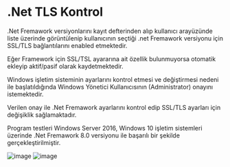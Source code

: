 # .Net TLS Kontrol

.Net Fremawork versiyonlarını kayıt defterinden alıp kullanıcı arayüzünde liste üzerinde görüntülenip kullanıcının seçtiği .net Fremawork versiyonu için SSL/TLS bağlantılarını enabled etmektedir.

Eğer Framework için SSL/TSL ayararına ait özellik bulunmuyorsa otomatik ekleyip aktif/pasif olarak kaydetmektedir.

Windows işletim sisteminin ayarlarını kontrol etmesi ve değiştirmesi nedeni ile başlatıldığında Windows Yönetici Kullanıcısının (Administrator) onayını istemektedir.

Verilen onay ile .Net Fremawork ayarlarını kontrol edip SSL/TLS ayarları için değişiklik sağlamaktadır.

Program testleri Windows Server 2016, Windows 10 işletim sistemleri üzerinde .Net Fremawork 8.0 versiyonu ile başarılı bir şekilde gerçekleştirilmiştir.

 
![image](https://github.com/zeytinyilmaz/TLS_.NET4.5/assets/11462101/62b0d257-758a-4faf-bde1-bead2625218f)
![image](https://github.com/zeytinyilmaz/TLS_.NET4.5/assets/11462101/d9c5fc86-4703-4ce9-aaa3-3f24dc614511)
